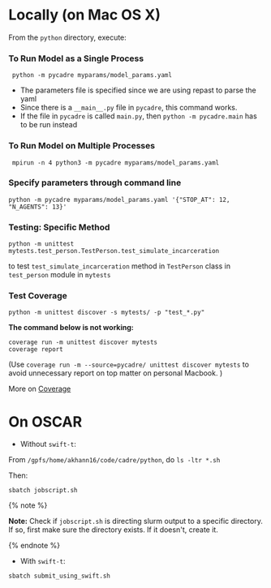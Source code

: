 
# Locally (on Mac OS X)

From the `python` directory, execute:  

### To Run Model as a Single Process

``` python -m pycadre myparams/model_params.yaml```
- The parameters file is specified since we are using repast to parse the yaml 
- Since there is a `__main__.py` file in `pycadre`, this command works. 
- If the file in `pycadre` is called `main.py`, then `python -m pycadre.main` has to be run instead

### To Run Model on Multiple Processes

```
 mpirun -n 4 python3 -m pycadre myparams/model_params.yaml
```

### Specify parameters through command line 
```
python -m pycadre myparams/model_params.yaml '{"STOP_AT": 12, "N_AGENTS": 13}'
```

### Testing: Specific Method
```python -m unittest mytests.test_person.TestPerson.test_simulate_incarceration```

to test `test_simulate_incarceration` method in `TestPerson` class in `test_person` module in `mytests`


### Test Coverage

```
python -m unittest discover -s mytests/ -p "test_*.py"
```

**The command below is not working:**

```
coverage run -m unittest discover mytests
coverage report
```

(Use `coverage run -m --source=pycadre/ unittest discover mytests` to avoid unnecessary report on top matter on personal Macbook. )

More on [Coverage](https://coverage.readthedocs.io/en/6.4.1/)


# On OSCAR 

- Without `swift-t`:

 From `/gpfs/home/akhann16/code/cadre/python`, do 
 `ls -ltr *.sh`

 Then:
 ```
 sbatch jobscript.sh 
 ```

 {% note %}

**Note:** Check if `jobscript.sh` is directing slurm output to a specific directory. If so, first make sure the directory exists. If it doesn't, create it. 

{% endnote %}


 
- With `swift-t`:

 ```
 sbatch submit_using_swift.sh
 ```


